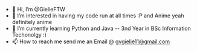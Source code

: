 - 👋 Hi, I’m @GielieFTW
- 👀 I’m interested in having my code run at all times :P and Anime yeah definitely anime 
- 🌱 I’m currently learning Python and Java -- 3nd Year in BSc Information Techonolgy :)
- 📫 How to reach me send me an Email @ gvgielie11@gmail.com

<!---
GielieFTW/GielieFTW is a ✨ special ✨ repository because its `README.md` (this file) appears on your GitHub profile.
You can click the Preview link to take a look at your changes.
--->
